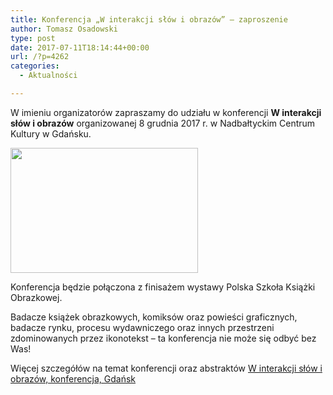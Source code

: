 ```yaml
---
title: Konferencja „W interakcji słów i obrazów” – zaproszenie
author: Tomasz Osadowski
type: post
date: 2017-07-11T18:14:44+00:00
url: /?p=4262
categories:
  - Aktualności

---
```

W imieniu organizatorów zapraszamy do udziału w konferencji **W interakcji słów i obrazów** organizowanej 8 grudnia 2017 r. w Nadbałtyckim Centrum Kultury w Gdańsku.

<img class="alignnone size-medium wp-image-4263" src="http://www.ibby.pl/wp-content/uploads/2017/07/co_gdzie_kiedy-300x200.jpg" alt="" width="300" height="200" srcset="http://www.ibby.pl/wp-content/uploads/2017/07/co_gdzie_kiedy-300x200.jpg 300w, http://www.ibby.pl/wp-content/uploads/2017/07/co_gdzie_kiedy-150x100.jpg 150w, http://www.ibby.pl/wp-content/uploads/2017/07/co_gdzie_kiedy-768x512.jpg 768w, http://www.ibby.pl/wp-content/uploads/2017/07/co_gdzie_kiedy-800x533.jpg 800w" sizes="(max-width: 300px) 100vw, 300px" />

Konferencja będzie połączona z finisażem wystawy Polska Szkoła Książki Obrazkowej.

Badacze książek obrazkowych, komiksów oraz powieści graficznych, badacze rynku, procesu wydawniczego oraz innych przestrzeni zdominowanych przez ikonotekst – ta konferencja nie może się odbyć bez Was!

Więcej szczegółów na temat konferencji oraz abstraktów [W interakcji słów i obrazów, konferencja, Gdańsk][1]

&nbsp;

 [1]: http://www.ibby.pl/wp-content/uploads/2017/07/W-interakcji-słów-i-obrazów-konferencja-Gdańsk.pdf